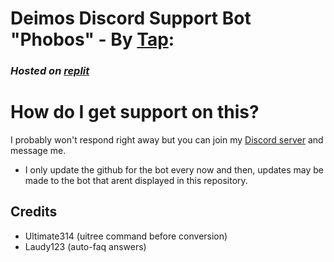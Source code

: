 # Deimos Discord Support Bot "Phobos" - By [Tap](https://www.tapwater.dev): 
### *Hosted on [replit](https://replit.com/)*

# How do I get support on this?

I probably won't respond right away but you can join my [Discord server](https://discord.com/invite/49EZMGKx6p) and message me.
- I only update the github for the bot every now and then, updates may be made to the bot that arent displayed in this repository.

## Credits
- Ultimate314 (uitree command before conversion)
- Laudy123 (auto-faq answers)
